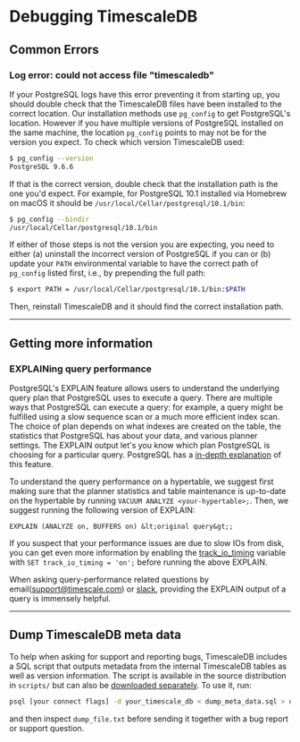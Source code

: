 # Debugging TimescaleDB

## Common Errors
###  Log error: could not access file "timescaledb" <a id="access-timescaledb"></a>

If your PostgreSQL logs have this error preventing it from starting up,
you should double check that the TimescaleDB files have been installed
to the correct location. Our installation methods use `pg_config` to
get PostgreSQL's location. However if you have multiple versions of
PostgreSQL installed on the same machine, the location `pg_config`
points to may not be for the version you expect. To check which
version TimescaleDB used:
```bash
$ pg_config --version
PostgreSQL 9.6.6
```

If that is the correct version, double check that the installation path is
the one you'd expect. For example, for PostgreSQL 10.1 installed via
Homebrew on macOS it should be `/usr/local/Cellar/postgresql/10.1/bin`:
```bash
$ pg_config --bindir
/usr/local/Cellar/postgresql/10.1/bin
```

If either of those steps is not the version you are expecting, you need
to either (a) uninstall the incorrect version of PostgreSQL if you can or
(b) update your `PATH` environmental variable to have the correct
path of `pg_config` listed first, i.e., by prepending the full path:
```bash
$ export PATH = /usr/local/Cellar/postgresql/10.1/bin:$PATH
```
Then, reinstall TimescaleDB and it should find the correct installation
path.

---

## Getting more information

###  EXPLAINing query performance <a id="explain"></a>

PostgreSQL's EXPLAIN feature allows users to understand the underlying query
plan that PostgreSQL uses to execute a query. There are multiple ways that
PostgreSQL can execute a query: for example, a query might be fulfilled using a
slow sequence scan or a much more efficient index scan. The choice of plan
depends on what indexes are created on the table, the statistics that PostgreSQL
has about your data, and various planner settings. The EXPLAIN output let's you
know which plan PostgreSQL is choosing for a particular query. PostgreSQL has a
[in-depth explanation][using explain] of this feature.  

To understand the query performance on a hypertable, we suggest first
making sure that the planner statistics and table maintenance is up-to-date on the hypertable
by running `VACUUM ANALYZE <your-hypertable>;`. Then, we suggest running the
following version of EXPLAIN:

```
EXPLAIN (ANALYZE on, BUFFERS on) &lt;original query&gt;;
```

If you suspect that your performance issues are due to slow IOs from disk, you
can get even more information by enabling the
[track\_io\_timing][track_io_timing] variable with `SET track_io_timing = 'on';`
before running the above EXPLAIN.

When asking query-performance related questions by
email(<support@timescale.com>) or [slack][], providing the EXPLAIN output of a
query is immensely helpful.

---

## Dump TimescaleDB meta data <a id="dump-meta-data"></a>

To help when asking for support and reporting bugs, 
TimescaleDB includes a SQL script that outputs metadata 
from the internal TimescaleDB tables as well as version information.
The script is available in the source distribution in `scripts/` 
but can also be [downloaded separately][].
To use it, run:

```bash
psql [your connect flags] -d your_timescale_db < dump_meta_data.sql > dumpfile.txt
```

and then inspect `dump_file.txt` before sending it together with a bug report or support question.

[using explain]: https://www.postgresql.org/docs/current/static/using-explain.html
[track_io_timing]: https://www.postgresql.org/docs/current/static/runtime-config-statistics.html#GUC-TRACK-IO-TIMING
[slack]: https://slack-login.timescale.com/
[downloaded separately]: https://raw.githubusercontent.com/timescale/timescaledb/master/scripts/dump_meta_data.sql
